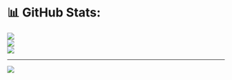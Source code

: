 # 📊 GitHub Stats:
![](https://github-readme-stats.vercel.app/api?username=FakhruddinAmriR&theme=tokyonight&hide_border=false&include_all_commits=false&count_private=false)<br/>
![](https://github-readme-streak-stats.herokuapp.com/?user=FakhruddinAmriR&theme=tokyonight&hide_border=false)<br/>
![](https://github-readme-stats.vercel.app/api/top-langs/?username=FakhruddinAmriR&theme=tokyonight&hide_border=false&include_all_commits=false&count_private=false&layout=compact)

---
[![](https://visitcount.itsvg.in/api?id=FakhruddinAmriR&icon=0&color=0)](https://visitcount.itsvg.in)

<!-- Proudly created with GPRM ( https://gprm.itsvg.in ) -->
